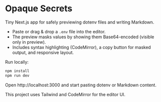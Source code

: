 Opaque Secrets
===============

Tiny Next.js app for safely previewing dotenv files and writing Markdown.

- Paste or drag & drop a `.env` file into the editor.
- The preview masks values by showing them Base64-encoded (visible only in preview).
- Includes syntax highlighting (CodeMirror), a copy button for masked output, and responsive layout.

Run locally:

```bash
npm install
npm run dev
```

Open http://localhost:3000 and start pasting dotenv or Markdown content.

This project uses Tailwind and CodeMirror for the editor UI.

